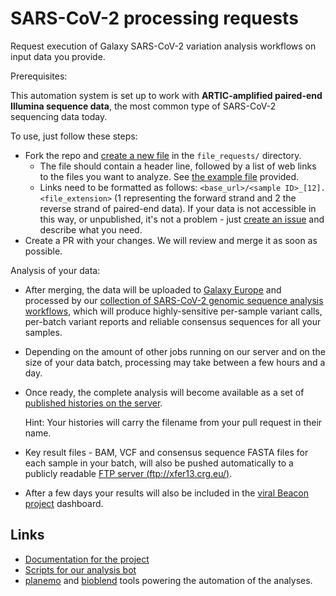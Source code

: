 # SARS-CoV-2 processing requests

Request execution of Galaxy SARS-CoV-2 variation analysis workflows on input data you provide.

Prerequisites:

This automation system is set up to work with **ARTIC-amplified paired-end Illumina sequence data**, the most common type of SARS-CoV-2 sequencing data today.

To use, just follow these steps:
* Fork the repo and [create a new file](https://github.com/simonbray/ena-processing-requests/new/main/file_requests) in the `file_requests/` directory.
  * The file should contain a header line, followed by a list of web links to the files you want to analyze. See [the example file](https://github.com/simonbray/ena-processing-requests/blob/main/file_requests/example.txt) provided.
  * Links need to be formatted as follows: `<base_url>/<sample ID>_[12].<file_extension>` (1 representing the forward strand and 2 the reverse strand of paired-end data). If your data is not accessible in this way, or unpublished, it's not a problem - just [create an issue](https://github.com/simonbray/ena-processing-requests/issues/new) and describe what you need.
* Create a PR with your changes. We will review and merge it as soon as possible.

Analysis of your data:
* After merging, the data will be uploaded to [Galaxy Europe](https://usegalaxy.eu) and processed by our [collection of SARS-CoV-2 genomic sequence analysis workflows](https://github.com/galaxyproject/iwc/tree/main/workflows), which will produce highly-sensitive per-sample variant calls, per-batch variant reports and reliable consensus sequences for all your samples.
* Depending on the amount of other jobs running on our server and on the size of your data batch, processing may take between a few hours and a day.
* Once ready, the complete analysis will become available as a set of [published histories on the server](https://usegalaxy.eu/histories/list_published).
  
  Hint: Your histories will carry the filename from your pull request in their name.
* Key result files - BAM, VCF and consensus sequence FASTA files for each sample in your batch, will also be pushed automatically to a publicly readable [FTP server (ftp://xfer13.crg.eu/)](ftp://xfer13.crg.eu).
* After a few days your results will also be included in the [viral Beacon project](https://covid19beacon.crg.eu) dashboard.

## Links
* [Documentation for the project](https://covid19.galaxyproject.org/genomics/global_platform/)
* [Scripts for our analysis bot](https://github.com/usegalaxy-eu/ena-cog-uk-wfs/blob/main/docs/overview.md)
* [planemo](https://github.com/galaxyproject/planemo) and [bioblend](https://github.com/galaxyproject/bioblend) tools powering the automation of the analyses.
